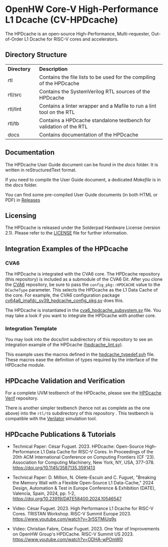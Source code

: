 # OpenHW Core-V High-Performance L1 Dcache (CV-HPDcache)

The HPDcache is an open-source High-Performance, Multi-requester, Out-of-Order L1 Dcache for RISC-V cores and accelerators.


## Directory Structure

<table>
  <tr>
    <th style="text-align:left;width:20%">Directory</th>
    <th style="text-align:left">Description</th>
  </tr>
  <tr>
    <td>rtl</td>
    <td>Contains the file lists to be used for the compiling of the HPDcache</td>
  </tr>
  <tr>
    <td>rtl/src</td>
    <td>Contains the SystemVerilog RTL sources of the HPDcache</td>
  </tr>
  <tr>
    <td>rtl/lint</td>
    <td>Contains a linter wrapper and a Mafile to run a lint tool on the RTL</td>
  </tr>
  <tr>
    <td>rtl/tb</td>
    <td>Contains a HPDcache standalone testbench for validation of the RTL</td>
  </tr>
  <tr>
    <td>docs</td>
    <td>Contains documentation of the HPDcache</td>
  </tr>
</table>


## Documentation

The HPDcache User Guide document can be found in the *docs* folder.
It is written in reStructuredText format.

If you need to compile the User Guide document, a dedicated *Makefile* is in the *docs* folder.

You can find some pre-compiled User Guide documents (in both HTML or PDF) in [Releases](https://github.com/openhwgroup/cv-hpdcache/releases)


## Licensing

The HPDcache is released under the Solderpad Hardware License (version 2.1).
Please refer to the [LICENSE](LICENSE) file for further information.


## Integration Examples of the HPDcache

### CVA6

The HPDcache is integrated with the CVA6 core.
The HPDcache repository (this repository) is included as a submodule of the CVA6 Git.
After you clone the [CVA6](https://github.com/openhwgroup/cva6) repository, be sure to pass the ``config_pkg::HPDCACHE`` value to the ``DCacheType`` parameter.
This selects the HPDcache as the L1 Data Cache of the core.
For example, the CVA6 configuration package [cv64a6_imafdc_sv39_hpdcache_config_pkg.sv](https://github.com/openhwgroup/cva6/blob/master/core/include/cv64a6_imafdc_sv39_hpdcache_config_pkg.sv) does this.

The HPDcache is instantiated in the [cva6_hpdcache_subsystem.sv](https://github.com/openhwgroup/cva6/blob/master/core/cache_subsystem/cva6_hpdcache_subsystem.sv) file.
You may take a look if you want to integrate the HPDcache with another core.

### Integration Template

You may look into the docs/lint subdirectory of this repository to see an integration example of the HPDcache ([hpdcache_lint.sv](docs/lint/hpdcache_lint.sv)).

This example uses the macros defined in the [hpdcache_typedef.svh](rtl/include/hpdcache_typedef.svh) file.
These macros ease the definition of types required by the interface of the HPDcache module.

## HPDcache Validation and Verification

For a complete UVM testbench of the HPDcache, please see the [HPDcache Verif](https://github.com/openhwgroup/cv-hpdcache-verif) repository.

There is another simpler testbench (hence not as complete as the one above) into the `rtl/tb` subdirectory of this repository .
This testbench is compatible with the [Verilator](https://www.veripool.org/verilator/) simulation tool.


## HPDcache Publications & Tutorials

- Technical Paper: César Fuguet. 2023. HPDcache: Open-Source High-Performance L1 Data Cache for RISC-V Cores. In Proceedings of the 20th ACM International Conference on Computing Frontiers (CF '23). Association for Computing Machinery, New York, NY, USA, 377–378. <https://doi.org/10.1145/3587135.3591413>

- Technical Paper: D. Million, N. Oliete-Escuín and C. Fuguet, "Breaking the Memory Wall with a Flexible Open-Source L1 Data-Cache," 2024 Design, Automation & Test in Europe Conference & Exhibition (DATE), Valencia, Spain, 2024, pp. 1-2, <https://doi.org/10.23919/DATE58400.2024.10546547>

- Video: César Fuguet. 2023. High Performance L1 Dcache for RISC-V Cores. TRISTAN Workshop. RISC-V Summit Europe 2023. <https://www.youtube.com/watch?v=3r5STMiUq9s>

- Video: Christian Fabre, César Fuguet. 2023. One Year of Improvements on OpenHW Group's HPDCache. RISC-V Summit US 2023. <https://www.youtube.com/watch?v=ODHA-wPOmW0>